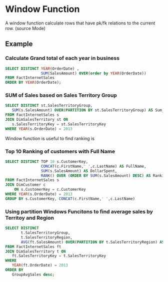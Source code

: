 # Window Function 
A window function calculate rows that have pk/fk relations to the current row. (source Mode)

## Example 
### Calculate Grand total of each year in business 
```SQL
SELECT DISTINCT YEAR(OrderDate) ,
                SUM(SalesAmount) OVER(order by YEAR(OrderDate))
FROM FactInternetSales
ORDER BY YEAR(OrderDate);
```
### SUM of Sales based on Sales Territory Group
```SQL
SELECT DISTINCT st.SalesTerritoryGroup,
   SUM(s.SalesAmount) OVER(PARTITION BY st.SalesTerritoryGroup) AS Sum_OfSales_2013
FROM FactInternetSales s
JOIN DimSalesTerritory st ON
   s.SalesTerritoryKey = st.SalesTerritoryKey
WHERE YEAR(s.OrderDate) = 2013
```
Window function is useful to find ranking is 

### Top 10 Ranking of customers with Full Name
```SQL
SELECT DISTINCT TOP 10 s.CustomerKey, 
                CONCAT(c.FirstName,' ',c.LastName) AS FullName,
                SUM(s.SalesAmount) AS DollarSpent, 
                RANK() OVER (ORDER BY SUM(s.SalesAmount) DESC) AS Ranking
FROM FactInternetSales s
JOIN DimCustomer c 
    ON s.CustomerKey = c.CustomerKey
WHERE YEAR(s.OrderDate) = 2013
GROUP BY s.CustomerKey, CONCAT(c.FirstName,' ',c.LastName)
```

### Using partition Windows Funcitons to find average sales by Territoy and Region
```SQL
SELECT DISTINCT 
       t.SalesTerritoryGroup,
       t.SalesTerritoryRegion,
       AVG(ft.SalesAmount) OVER(PARTITION BY t.SalesTerritoryRegion) AS 'GroupAvgSales'
FROM FactInternetSales ft
JOIN DimSalesTerritory t ON
   ft.SalesTerritoryKey = t.SalesTerritoryKey
WHERE 
   YEAR(ft.OrderDate) = 2013
ORDER BY  
   GroupAvgSales desc;
```

